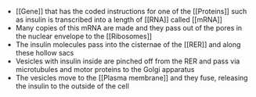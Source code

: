 - [[Gene]] that has the coded instructions for one of the [[Proteins]] such as insulin is transcribed into a length of [[RNA]] called [[mRNA]] 
- Many copies of this mRNA are made and they pass out of the pores in the nuclear envelope to the [[Ribosomes]]
- The insulin molecules pass into the cisternae of the [[RER]] and along these hollow sacs
- Vesicles with insulin inside are pinched off from the RER and pass via microtubules and motor proteins to the Golgi apparatus 
- The vesicles move to the [[Plasma membrane]] and they fuse, releasing the insulin to the outside of the cell
